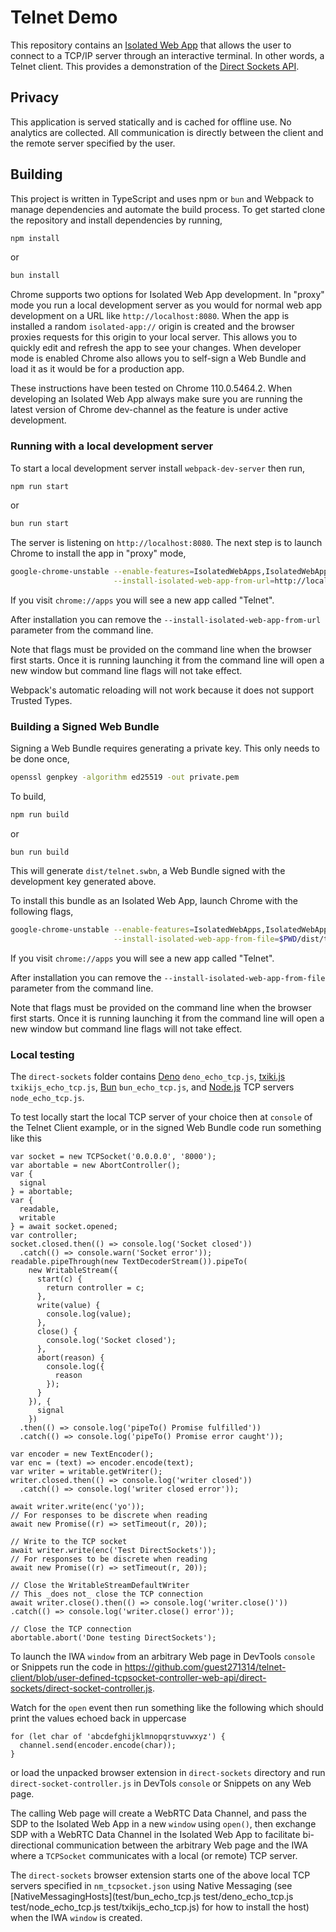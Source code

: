 # Telnet Demo

This repository contains an
[Isolated Web App](https://github.com/WICG/isolated-web-apps/blob/main/README.md)
that allows the user to connect to a TCP/IP server through an interactive
terminal. In other words, a Telnet client. This provides a demonstration of
the [Direct Sockets API].

## Privacy

This application is served statically and is cached for offline use. No
analytics are collected. All communication is directly between the client and
the remote server specified by the user.

## Building

This project is written in TypeScript and uses npm or `bun` and Webpack to manage
dependencies and automate the build process. To get started clone the
repository and install dependencies by running,

```sh
npm install
```

or 

```sh
bun install
```

Chrome supports two options for Isolated Web App development. In "proxy" mode
you run a local development server as you would for normal web app development
on a URL like `http://localhost:8080`. When the app is installed a random
`isolated-app://` origin is created and the browser proxies requests for this
origin to your local server. This allows you to quickly edit and refresh the
app to see your changes. When developer mode is enabled Chrome also allows you
to self-sign a Web Bundle and load it as it would be for a production app.

These instructions have been tested on Chrome 110.0.5464.2. When developing an
Isolated Web App always make sure you are running the latest version of Chrome
dev-channel as the feature is under active development.

### Running with a local development server

To start a local development server install `webpack-dev-server` then run,

```sh
npm run start
```

or

```sh
bun run start
```

The server is listening on `http://localhost:8080`. The next step is to launch
Chrome to install the app in "proxy" mode,

```sh
google-chrome-unstable --enable-features=IsolatedWebApps,IsolatedWebAppDevMode \
                       --install-isolated-web-app-from-url=http://localhost:8080
```

If you visit `chrome://apps` you will see a new app called "Telnet".

After installation you can remove the `--install-isolated-web-app-from-url`
parameter from the command line.

Note that flags must be provided on the command line when the browser first
starts. Once it is running launching it from the command line will open a new
window but command line flags will not take effect.

Webpack's automatic reloading will not work because it does not support Trusted
Types.

### Building a Signed Web Bundle

Signing a Web Bundle requires generating a private key. This only needs to be
done once,

```sh
openssl genpkey -algorithm ed25519 -out private.pem
```

To build,

```sh
npm run build
```

or 

```
bun run build
```

This will generate `dist/telnet.swbn`, a Web Bundle signed with the development
key generated above.

To install this bundle as an Isolated Web App, launch Chrome with the following
flags,

```sh
google-chrome-unstable --enable-features=IsolatedWebApps,IsolatedWebAppDevMode \
                       --install-isolated-web-app-from-file=$PWD/dist/telnet.swbn
```

If you visit `chrome://apps` you will see a new app called "Telnet".

After installation you can remove the `--install-isolated-web-app-from-file`
parameter from the command line.

Note that flags must be provided on the command line when the browser first
starts. Once it is running launching it from the command line will open a new
window but command line flags will not take effect.

### Local testing

The `direct-sockets` folder contains [Deno](https://github.com/denoland/deno) `deno_echo_tcp.js`, [txiki.js](https://github.com/saghul/txiki.js) `txikijs_echo_tcp.js`, [Bun](https://github.com/oven-sh/bun) `bun_echo_tcp.js`, and [Node.js](https://github.com/nodejs/node) TCP servers `node_echo_tcp.js`.

To test locally start the local TCP server of your choice then at `console` of the Telnet Client example, or in the signed Web Bundle code run something like this

```
var socket = new TCPSocket('0.0.0.0', '8000');
var abortable = new AbortController();
var {
  signal
} = abortable;
var {
  readable,
  writable
} = await socket.opened;
var controller;
socket.closed.then(() => console.log('Socket closed'))
  .catch(() => console.warn('Socket error'));
readable.pipeThrough(new TextDecoderStream()).pipeTo(
    new WritableStream({
      start(c) {
        return controller = c;
      },
      write(value) {
        console.log(value);
      },
      close() {
        console.log('Socket closed');
      },
      abort(reason) {
        console.log({
          reason
        });
      }
    }), {
      signal
    })
  .then(() => console.log('pipeTo() Promise fulfilled'))
  .catch(() => console.log('pipeTo() Promise error caught'));

var encoder = new TextEncoder();
var enc = (text) => encoder.encode(text);
var writer = writable.getWriter();
writer.closed.then(() => console.log('writer closed'))
  .catch(() => console.log('writer closed error'));

await writer.write(enc('yo'));
// For responses to be discrete when reading
await new Promise((r) => setTimeout(r, 20));

// Write to the TCP socket
await writer.write(enc('Test DirectSockets'));
// For responses to be discrete when reading
await new Promise((r) => setTimeout(r, 20));

// Close the WritableStreamDefaultWriter
// This _does not_ close the TCP connection
await writer.close().then(() => console.log('writer.close()'))
.catch(() => console.log('writer.close() error'));

// Close the TCP connection
abortable.abort('Done testing DirectSockets');
```

To launch the IWA `window` from an arbitrary Web page in DevTools `console` or Snippets run the code in https://github.com/guest271314/telnet-client/blob/user-defined-tcpsocket-controller-web-api/direct-sockets/direct-socket-controller.js.

Watch for the `open` event then run something like the following which should print the values echoed back in uppercase

```
for (let char of 'abcdefghijklmnopqrstuvwxyz') {
  channel.send(encoder.encode(char));
}
```

or load the unpacked browser extension in `direct-sockets` directory and run `direct-socket-controller.js` in DevTols `console` or Snippets on any Web page.

The calling Web page will create a WebRTC Data Channel, and pass the SDP to the Isolated Web App in a new `window` using `open()`, then exchange SDP with a WebRTC Data Channel in the Isolated Web App to facilitate bi-directional communication between the arbitrary Web page and the IWA where a `TCPSocket` communicates with a local (or remote) TCP server.

The `direct-sockets` browser extension starts one of the above local TCP servers specified in `nm_tcpsocket.json` using Native Messaging (see [NativeMessagingHosts](test/bun_echo_tcp.js test/deno_echo_tcp.js test/node_echo_tcp.js test/txikijs_echo_tcp.js) for how to install the host) when the IWA `window` is created.

[Direct Sockets API]: https://wicg.github.io/direct-sockets/

